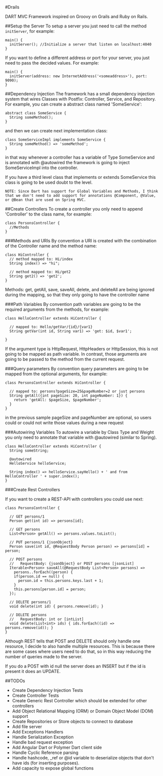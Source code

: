 #Drails

DART MVC Framework inspired on Groovy on Grails and Ruby on Rails.

##Setup the Server
To setup a server you just need to call the method `initServer`, for example:

    main() {
      initServer(); //Initialize a server that listen on localhost:4040
    }

If you want to define a different address or port for your server, you just need to pass the decided values. For example:

    main() {
      initServer(address: new InternetAddress('<someaddress>'), port: 9090);
    }

##Dependency Injection
The framework has a small dependency injection system that wires Classes with Postfix: Controller, Service, and Repository. For example, you can create a abstract class named 'SomeService':

    abstract class SomeService {
      String someMethod();
    }
    
and then we can create next implementation class:

    class SomeServiceImpl implements SomeService {
      String someMethod() => 'someMethod';
    }
    
in that way whenever a controller has a variable of Type SomeService and is annotated with @autowired the framework is going to inject SomeServiceImpl into the controller.

If you have a third level class that implements or extends SomeService this class is going to be used doubt to the level.

```
NOTE: Since Dart has support for Global Variables and Methods, I think that we don't need to add support for annotations @Component, @Value, or @Bean that are used on Spring MVC.
```

##Create Controllers
To create a controller you only need to append 'Controller' to the class name, for example:

    class PersonsController {
      //Methods
    }
    
###Methods and URIs
By convention a URI is created with the combination of the Controller name and the method name:

    class HiController {
      // method mapped to: Hi/index
      String index() => "hi";
      
      // method mapped to: Hi/get2
      String get2() => 'get2';
    }

Methods: get, getAll, save, saveAll, delete, and deleteAll are being ignored during the mapping, so that they only going to have the controller name

###Path Variables
By convention path variables are going to be the required arguments from the methods, for example:

    class HelloController extends HiController {
    
      // mapped to: Hello/getVar/{id}/{var1}  
      String getVar(int id, String var1) => 'get: $id, $var1';
      
    }

If the argument type is HttpRequest, HttpHeaders or HttpSession, this is not going to be mapped as path variable. In contrast, those arguments are going to be passed to the method from the current request.

###Query parameters
By convention query parameters are going to be mapped from the optional arguments, for example:

    class PersonsController extends HiController {
      
      // mapped to: persons?pageSize=25&pageNumber=2 or just persons
      String getAll({int pageSize: 20, int pageNumber: 1}) {
        return 'getAll: $pageSize, $pageNumber';
      }
    }

in the previous sample pageSize and pageNumber are optional, so users could or could not write those values during a new request
    
###Autowiring Variables
To autowire a variable by Class Type and Weight you only need to annotate that variable with @autowired (similar to Spring).

    class HelloController extends HiController {
      String someString;
      
      @autowired
      HelloService helloService;
      
      String index() => helloService.sayHello() + ' and from HelloController ' + super.index();
    }

###Create Rest Controllers

If you want to create a REST-API with controllers you could use next:
 
    class PersonsController {
    
      // GET persons/1
      Person get(int id) => persons[id];
  
      // GET persons
      List<Person> getAll() => persons.values.toList();
  
      // PUT persons/1 {jsonObject}
      Person save(int id, @RequestBody Person person) => persons[id] = person;
  
      // POST persons 
      //   RequestBody: {jsonObject} or POST persons [jsonList]
      Iterable<Person> saveAll(@RequestBody List<Person> persons) => 
        persons..forEach((person) {
        if(person.id == null) {
          person.id = this.persons.keys.last + 1;
        }
        this.persons[person.id] = person;
      });
  
      // DELETE persons/1
      void delete(int id) { persons.remove(id); }
      
      // DELETE persons 
      //   RequestBody: int or [intList]
      void delete(List<int> ids) { ids.forEach((id) => persons.remove(id)); }
    }
    
Although REST tells that POST and DELETE should only handle one resource, I decide to also handle multiple resources. This is because there are some cases where users need to do that, so in this way reducing the number of queries made to the server.

If you do a POST with id null the server does an INSERT but if the id is present it does an UPDATE.

##TODOs

* Create Dependency Injection Tests
* Create Controller Tests
* Create Generic Rest Controller which should be extended for other controllers
* Add Object Relational Mapping (ORM) or Domain Object Model (DOM) support
* Create Repositories or Store objects to connect to database
* Add file server
* Add Exceptions Handlers
* Handle Serialization Exception
* Handle bad request exception
* Add Angular Dart or Polymer Dart client side
* Handle Cyclic Reference parsing
* Handle hashcode, _ref or @id variable to deserialize objects that don't have ids (for inserting purposes).
* Add capacity to expose global functions
 